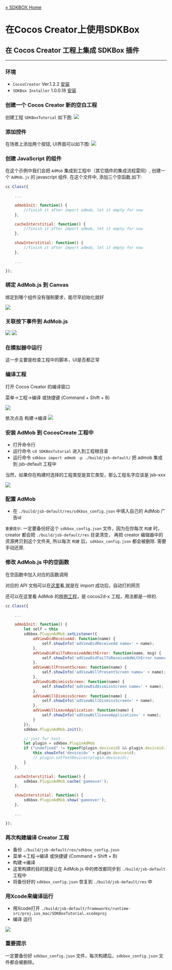 [&#171; SDKBOX Home](http://sdkbox.com)

<h1>在Cocos Creator上使用SDKBox</h1>

## 在 Cocos Creator 工程上集成 SDKBox 插件
---

### 环境

* `CocosCreator` Ver.1.2.2 [安装](http://www.cocos.com/creator)
* `SDKBox Installer` 1.0.0.18 [安装](http://docs.sdkbox.com/en/installer/)

### 创建一个 Cocos Creator 新的空白工程

创建工程 `SDKBoxTutorial` 如下图:
![](../imgs/ccc_tutorial_create_project.png)

### 添加控件

在场景上添加两个按钮, UI界面可以如下图:
![](../imgs/ccc_tutorial_ui_design.png)

### 创建 JavaScript 的组件

在这个示例中我们会把 `AdMob` 集成到工程中（其它插件的集成流程雷同）, 创建一个 `AdMob.js` 的 javascript 组件. 在这个文件中, 添加三个空函数,如下:

```js
cc.Class({

    ...

    admobInit: function() {
        //finish it after import admob, let it empty for now
    },

    cacheInterstitial: function() {
        //finish it after import admob, let it empty for now
    },

    showInterstitial: function() {
        //finish it after import admob, let it empty for now
    },

    ...

});
```

### 绑定 AdMob.js 到 Canvas

绑定到哪个组件没有强制要求，能尽早初始化就好

![](../imgs/ccc_tutorial_canvas_script.png)

### 关联按下事件到 AdMob.js

![](../imgs/ccc_tutorial_btn_cache_script.png)
![](../imgs/ccc_tutorial_btn_show_script.png)

### 在模拟器中运行

这一步主要是检查工程中的脚本，UI是否都正常

### 编译工程

打开 Cocos Creator 的编译窗口

菜单->工程->编译 或快捷键 (Command + Shift + B)

![](../imgs/ccc_tutorial_build_win.png)

依次点击
构建->编译
![](../imgs/ccc_tutorial_console_compile_result.png)


### 安装 AdMob 到 CocosCreate 工程中

* 打开命令行
* 运行命令 `cd SDKBoxTutorial` 进入到工程根目录
* 运行命令 `sdkbox import admob -p ./build/jsb-default/` 把 admob 集成到 jsb-default 工程中

当然，如果你在构建时选择的工程类型是其它类型，那么工程名字应该是 jsb-xxx

![](../imgs/ccc_tutorial_import_admob_result.png)

### 配置 AdMob

* 在 `./build/jsb-default/res/sdkbox_config.json` 中填入自己的 AdMob 广告id

`重要提示`: 一定要备份好这个 `sdkbox_config.json` 文件，因为在你每次 `构建` 时，creator 都会把 `./build/jsb-default/res` 目录清空， 再把 creator 编辑器中的资源拷贝到这个文件夹, 所以每次 `构建` 后，`sdkbox_config.json` 都会被删除. 需要手动还原.

### 修改 AdMob.js 中的空函数

在空函数中加入对应的函数调用

对应的 API 文档可以在[这里](http://docs.sdkbox.com/zh/plugins/admob/v3-js/#api-reference)看,就是在 import 成功后，自动打的网页

还可以在这里看 AdMob 的[样例工程](https://github.com/sdkbox/sdkbox-sample-admob)，是 cocos2d-x 工程，用法都是一样的.

```js
cc.Class({

    ...

    admobInit: function() {
        let self = this
        sdkbox.PluginAdMob.setListener({
            adViewDidReceiveAd: function(name) {
                self.showInfo('adViewDidReceiveAd name=' + name);
            },
            adViewDidFailToReceiveAdWithError: function(name, msg) {
                self.showInfo('adViewDidFailToReceiveAdWithError name=' + name + ' msg=' + msg);
            },
            adViewWillPresentScreen: function(name) {
                self.showInfo('adViewWillPresentScreen name=' + name);
            },
            adViewDidDismissScreen: function(name) {
                self.showInfo('adViewDidDismissScreen name=' + name);
            },
            adViewWillDismissScreen: function(name) {
                self.showInfo('adViewWillDismissScreen=' + name);
            },
            adViewWillLeaveApplication: function(name) {
                self.showInfo('adViewWillLeaveApplication=' + name);
            }
        });
        sdkbox.PluginAdMob.init();

        // just for test
        let plugin = sdkbox.PluginAdMob
        if ("undefined" != typeof(plugin.deviceid) && plugin.deviceid.length > 0) {
            this.showInfo('deviceid=' + plugin.deviceid);
            // plugin.setTestDevices(plugin.deviceid);
        }
    },

    cacheInterstitial: function() {
        sdkbox.PluginAdMob.cache('gameover');
    },

    showInterstitial: function() {
        sdkbox.PluginAdMob.show('gameover');
    },

    ...

});
```

### 再次构建编译 Creator 工程

* 备份 `./build/jsb-default/res/sdkbox_config.josn`
* 菜单->工程->编译 或快捷键 (Command + Shift + B)
* 构建->编译
* 这里构建的目的就是让在 AdMob.js 中的修改都同步到 `./build/jsb-default` 工程中
* 将备份好的 `sdkbox_config.json` 恢复到 `./build/jsb-default/res` 中

### 用Xcode来编译运行

* 用Xcode打开 `./build/jsb-default/frameworks/runtime-src/proj.ios_mac/SDKBoxTutorial.xcodeproj`
* 编译 运行

![](../imgs/ccc_tutorial_admob_intistial_show.png)

### 重要提示

一定要备份好 `sdkbox_config.json` 文件，每次构建后，`sdkbox_config.json` 文件都会被删除。
